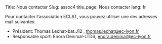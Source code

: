 Title: Nous contacter
Slug: assoc4
title_page: Nous contacter
lang: fr


Pour contacter l'association ECLAT, vous pouvez utiliser une des adresses mail suivantes:

- Président: Thomas Lechat-bat.J12 , thomas.lechat@ec-lyon.fr
- Responsable sport: Enora Denimal-LTDS, enora.denimal@ec-lyon.fr
